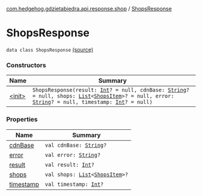[com.hedgehog.gdzietabiedra.api.response.shop](../index.md) / [ShopsResponse](./index.md)

# ShopsResponse

`data class ShopsResponse` [(source)](https://github.com/asvid/GdzieTaBiedra/tree/master/app/src/main/java/com/hedgehog/gdzietabiedra/api/response/shop/ShopsResponse.kt#L5)

### Constructors

| Name | Summary |
|---|---|
| [&lt;init&gt;](-init-.md) | `ShopsResponse(result: `[`Int`](https://kotlinlang.org/api/latest/jvm/stdlib/kotlin/-int/index.html)`? = null, cdnBase: `[`String`](https://kotlinlang.org/api/latest/jvm/stdlib/kotlin/-string/index.html)`? = null, shops: `[`List`](https://kotlinlang.org/api/latest/jvm/stdlib/kotlin.collections/-list/index.html)`<`[`ShopsItem`](../-shops-item/index.md)`>? = null, error: `[`String`](https://kotlinlang.org/api/latest/jvm/stdlib/kotlin/-string/index.html)`? = null, timestamp: `[`Int`](https://kotlinlang.org/api/latest/jvm/stdlib/kotlin/-int/index.html)`? = null)` |

### Properties

| Name | Summary |
|---|---|
| [cdnBase](cdn-base.md) | `val cdnBase: `[`String`](https://kotlinlang.org/api/latest/jvm/stdlib/kotlin/-string/index.html)`?` |
| [error](error.md) | `val error: `[`String`](https://kotlinlang.org/api/latest/jvm/stdlib/kotlin/-string/index.html)`?` |
| [result](result.md) | `val result: `[`Int`](https://kotlinlang.org/api/latest/jvm/stdlib/kotlin/-int/index.html)`?` |
| [shops](shops.md) | `val shops: `[`List`](https://kotlinlang.org/api/latest/jvm/stdlib/kotlin.collections/-list/index.html)`<`[`ShopsItem`](../-shops-item/index.md)`>?` |
| [timestamp](timestamp.md) | `val timestamp: `[`Int`](https://kotlinlang.org/api/latest/jvm/stdlib/kotlin/-int/index.html)`?` |
